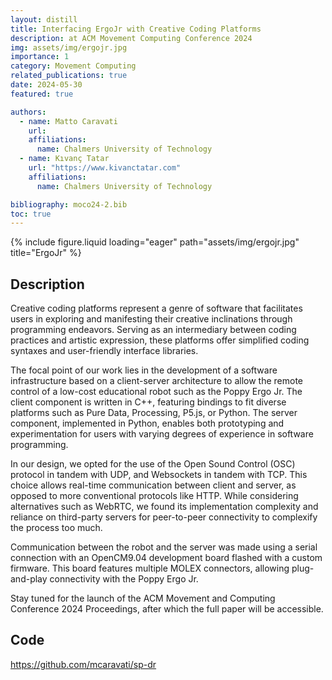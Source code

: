 ```yaml
---
layout: distill
title: Interfacing ErgoJr with Creative Coding Platforms
description: at ACM Movement Computing Conference 2024
img: assets/img/ergojr.jpg
importance: 1
category: Movement Computing
related_publications: true
date: 2024-05-30
featured: true

authors:
  - name: Matto Caravati
    url: 
    affiliations:
      name: Chalmers University of Technology
  - name: Kıvanç Tatar
    url: "https://www.kivanctatar.com"
    affiliations: 
      name: Chalmers University of Technology

bibliography: moco24-2.bib
toc: true
---
```


<div class=".l-body">

{% include figure.liquid loading="eager" path="assets/img/ergojr.jpg" title="ErgoJr" %}

</div>

## Description

Creative coding platforms represent a genre of software that facilitates users in exploring and manifesting their creative inclinations through programming endeavors. Serving as an intermediary between coding practices and artistic expression, these platforms offer simplified coding syntaxes and user-friendly interface libraries.

The focal point of our work <d-cite key="caravati_interfacing_2024"></d-cite> lies in the development of a software infrastructure based on a client-server architecture to allow the remote control of a low-cost educational robot such as the Poppy Ergo Jr. The client component is written in C++, featuring bindings to fit diverse platforms such as Pure Data, Processing, P5.js, or Python. The server component, implemented in Python, enables both prototyping and experimentation for users with varying degrees of experience in software programming.

In our design, we opted for the use of the Open Sound Control (OSC) protocol in tandem with UDP, and Websockets in tandem with TCP. This choice allows real-time communication between client and server, as opposed to more conventional protocols like HTTP. While considering alternatives such as WebRTC, we found its implementation complexity and reliance on third-party servers for peer-to-peer connectivity to complexify the process too much.

Communication between the robot and the server was made using a serial connection with an OpenCM9.04 development board flashed with a custom firmware. This board features multiple MOLEX connectors, allowing plug-and-play connectivity with the Poppy Ergo Jr.

Stay tuned for the launch of the ACM Movement and Computing Conference 2024 Proceedings, after which the full paper will be accessible.

## Code

<i class="fa-brands fa-github"></i> <a>https://github.com/mcaravati/sp-dr</a>